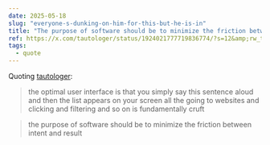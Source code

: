 ```yaml
---
date: 2025-05-18
slug: "everyone-s-dunking-on-him-for-this-but-he-is-in"
title: "The purpose of software should be to minimize the friction between intent and result"
ref: https://x.com/tautologer/status/1924021777719836774/?s=12&amp;rw_tt_thread=True
tags:
  - quote
---
```


Quoting [tautologer](https://x.com/tautologer/status/1924021777719836774/?s=12&amp;rw_tt_thread=True):

> the optimal user interface is that you simply say this sentence aloud and then the list appears on your screen
> all the going to websites and clicking and filtering and so on is fundamentally cruft

> the purpose of software should be to minimize the friction between intent and result
